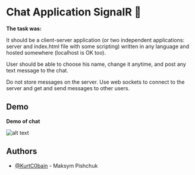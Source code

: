 
# Chat Application SignalR 💬

**The task was:**

It should be a client-server application (or two independent applications: server and index.html file with some scripting) written in any language and hosted somewhere (localhost is OK too).

User should be able to choose his name, change it anytime, and post any text message to the chat.

Do not store messages on the server.
Use web sockets to connect to the server and get and send messages to other users.



## Demo

**Demo of chat**

![alt text](https://lh3.googleusercontent.com/nmHwc1C-OPF-PI3A1EvTUU9WCrQGnmnbNE2yZLiECMx2VgQ58mL5E-z9whvFQTXpDj1BbdBEP5PY08rDHLrLrx6jwsKakj3WJhdhKo1mJpJdRSirFQoSivTSnA-S-zCcM9Cvs2cHYMGkf0StX7DUdGezqOdmvq60Et7twLIBIncABSkVoFcDM3d1YZyKW8DY_ExW65Jly1jB0RFFxXTIY9ujIYshACgQoVkAkVluJ4j9CW23lOP_qik5t5yeSTzQ0R83pDdlBvzKntqckxccq0LXELWeFB60UhufqRP8mbohDLJU0piqlhxVAlDQB0do7V9ZVqJY_kUxGEewaQy3mC1_ytQKcMX6LenWS5BiX-hdInepf_HUuqEETClOJxn0HAHo9cX5Q1wRFdwp6FK6dr0hYngI8AY7kmnCrHimB3M3runM53WmqEqq5BlIHva_qF5Vn31dJZ7vx6FqBNyaTRa779y4shLJDpuAdXjo2Arwv4ETAnZZ1gry_asMYpxVBe3ng9A4VyPtyEdtPptI2GwmBUagr4KAjJH0KllyJkb5PK5vY21kRGYVXVRxj5ofsyv3B6nhMObtKJ36801pKOImMpiFMdgRAnHbTUqFaZi0e8DoLfLtvxQskw5TuXoFn6GppKGIFS_YwcEpyk_8xeRDmoQnOEEGbF4UY3Uvwl1C9F4Lb_mh0N0omjm280v-POroJS34Ki2CRXlSSCpBqjT1VOmGtFPylbP7o78Mf4sWGhS-pEAF8-5GwWNwLfqtR7x3K4kfKYbneBL0XOek7f6dI2bu0qIg51SMPi9sPeX-N3SxnDBPo5s0cTD3zLAkLzSB9ksVnFwyeEk2J0UJXV0312GY7G4Nc7wq6FeAn-DgyxWR2lTpBP1lLwv9PAA258tmpaa9WkjnFMaYlPHxnsyaD_ZlIYhtXzavgdHz7J2SNLCPLhzO9xXK4XhPjnC_5BXkHwNRPmQKZ5sj6da1Bk3ILzW5viIEZZKFk6Qqhur1eFxPTY1r-RKdSHZd-Ywss1oJsrt1pfjOhPmbfFmyMQYDxSwQ3sHz7Ar8tBKqjWdcwp2Pr3lo5VrbaFjZlvDCadOvaD6YizuI9pW1bLc4ajK1pECGgW7dZw=w1829-h962-no?authuser=0)

## Authors

- [@KurtC0bain](https://www.github.com/octokatherine) - Maksym Pishchuk


